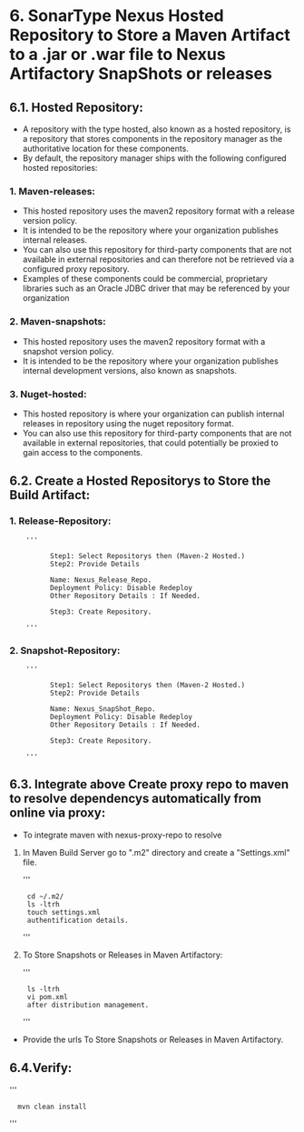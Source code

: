 
#  6. SonarType Nexus Hosted Repository to Store a Maven Artifact to a .jar or .war file to Nexus Artifactory SnapShots or releases


##  6.1. Hosted Repository:

+ A repository with the type hosted, also known as a hosted repository, is a repository that stores components in the repository manager as the 
  authoritative location for these components.
+ By default, the repository manager ships with the following configured hosted repositories:


### 1. Maven-releases:

+ This hosted repository uses the maven2 repository format with a release version policy. 
+ It is intended to be the repository where your organization publishes internal releases. 
+ You can also use this repository for third-party components that are not available in external 
  repositories and can therefore not be retrieved via a configured proxy repository. 
+ Examples of these components could be commercial, proprietary libraries such as an Oracle JDBC driver that may be referenced by your organization


### 2. Maven-snapshots:

+ This hosted repository uses the maven2 repository format with a snapshot version policy. 
+ It is intended to be the repository where your organization publishes internal development versions, also known as snapshots.

### 3. Nuget-hosted:

+ This hosted repository is where your organization can publish internal releases in repository using the nuget repository format. 
+ You can also use this repository for third-party components that are not available in external repositories, that could potentially 
  be proxied to gain access to the components.



##  6.2. Create a Hosted Repositorys to Store the Build Artifact:


### 1. Release-Repository:


        '''

              Step1: Select Repositorys then (Maven-2 Hosted.)
              Step2: Provide Details

              Name: Nexus_Release_Repo.
              Deployment Policy: Disable Redeploy
              Other Repository Details : If Needed.

              Step3: Create Repository.

        '''

###  2. Snapshot-Repository:

        '''

              Step1: Select Repositorys then (Maven-2 Hosted.)
              Step2: Provide Details

              Name: Nexus_SnapShot_Repo.
              Deployment Policy: Disable Redeploy
              Other Repository Details : If Needed.

              Step3: Create Repository.

        '''
		

##  6.3. Integrate above Create proxy repo to maven to resolve dependencys automatically from online via proxy:


+ To integrate maven with nexus-proxy-repo to resolve 

1. In Maven Build Server go to ".m2" directory and create a "Settings.xml" file.

 
    '''
	
        cd ~/.m2/
        ls -ltrh
        touch settings.xml
        authentification details.
    
	'''
	

2. To Store Snapshots or Releases in Maven Artifactory:

     ''' 
        
		ls -ltrh
        vi pom.xml
        after distribution management.

     '''

+ Provide the urls To Store Snapshots or Releases in Maven Artifactory.



##  6.4.Verify:

   '''
   
      mvn clean install  
   
   '''